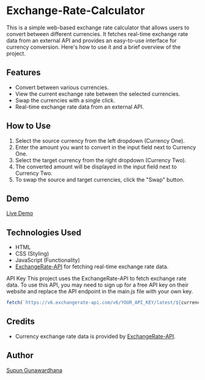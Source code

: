 # Exchange-Rate-Calculator

This is a simple web-based exchange rate calculator that allows users to convert between different currencies. It fetches real-time exchange rate data from an external API and provides an easy-to-use interface for currency conversion. Here's how to use it and a brief overview of the project.

## Features
- Convert between various currencies.
- View the current exchange rate between the selected currencies.
- Swap the currencies with a single click.
- Real-time exchange rate data from an external API.

## How to Use
01. Select the source currency from the left dropdown (Currency One).
02. Enter the amount you want to convert in the input field next to Currency One.
03. Select the target currency from the right dropdown (Currency Two).
04. The converted amount will be displayed in the input field next to Currency Two.
05. To swap the source and target currencies, click the "Swap" button.

## Demo
[Live Demo](#your-live-demo-link)

## Technologies Used
- HTML
- CSS (Styling)
- JavaScript (Functionality)
- [ExchangeRate-API](https://www.exchangerate-api.com/) for fetching real-time exchange rate data.

API Key
This project uses the ExchangeRate-API to fetch exchange rate data. To use this API, you may need to sign up for a free API key on their website and replace the API endpoint in the main.js file with your own key.

```javascript
fetch(`https://v6.exchangerate-api.com/v6/YOUR_API_KEY/latest/${currency_one}`)
```

## Credits
- Currency exchange rate data is provided by [ExchangeRate-API](https://www.exchangerate-api.com/).

## Author
[Supun Gunawardhana](https://www.linkedin.com/in/supun-gunawardhana-b7a511261/)
